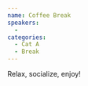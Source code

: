 ```yaml
---
name: Coffee Break
speakers:
  - 
categories:
  - Cat A
  - Break
---
```


Relax, socialize, enjoy!
